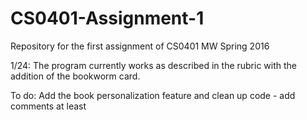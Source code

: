 # CS0401-Assignment-1
Repository for the first assignment of CS0401 MW Spring 2016

1/24: The program currently works as described in the rubric with the addition of the bookworm card.

To do: Add the book personalization feature and clean up code - add comments at least
